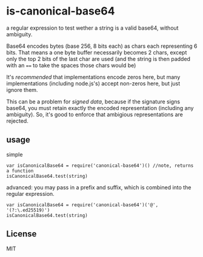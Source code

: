 # is-canonical-base64

a regular expression to test wether a string is a valid base64,
without ambiguity.

Base64 encodes bytes (base 256, 8 bits each) as chars each representing
6 bits. That means a one byte buffer necessarily becomes 2 chars,
except only the top 2 bits of the last char are used (and the string
is then padded with an `==` to take the spaces those chars would be)

It's _recommended_ that implementations encode zeros here, but many
implementations (including node.js's) accept non-zeros here, but just
ignore them.

This can be a problem for _signed data_, because if the signature
signs base64, you must retain exactly the encoded representation
(including any ambiguity). So, it's good to enforce that ambigious
representations are rejected.

## usage

simple

```
var isCanonicalBase64 = require('canonical-base64')() //note, returns a function
isCanonicalBase64.test(string)
```

advanced: you may pass in a prefix and suffix, which is combined into the regular expression.

```
var isCanonicalBase64 = require('canonical-base64')('@', '(?:\.ed25519)')
isCanonicalBase64.test(string)
```

## License

MIT

